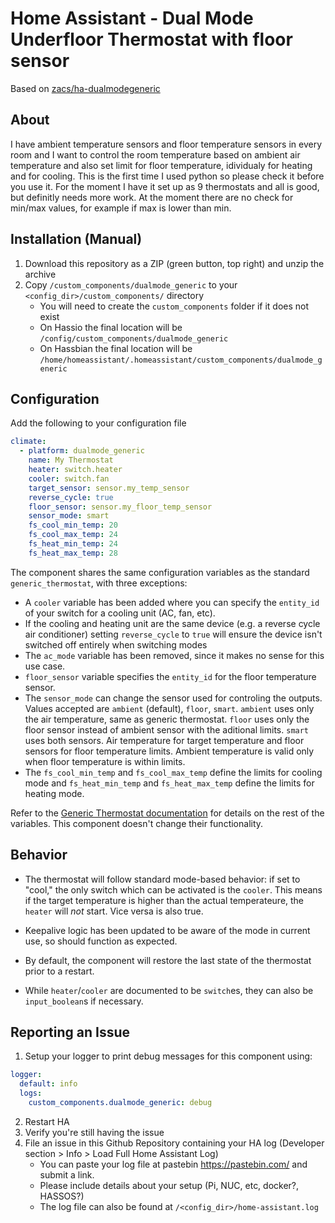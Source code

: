 # Home Assistant - Dual Mode Underfloor Thermostat with floor sensor
Based on [zacs/ha-dualmodegeneric](https://github.com/zacs/ha-dualmodegeneric)

## About
I have ambient temperature sensors and floor temperature sensors in every room and I want to control the room temperature based on ambient air temperature and also set limit for floor temperature, idividualy for heating and for cooling.
This is the first time I used python so please check it before you use it. For the moment I have it set up as 9 thermostats and all is good, but definitly needs more work. At the moment there are no check for min/max values, for example if max is lower than min.

## Installation (Manual)
1. Download this repository as a ZIP (green button, top right) and unzip the archive
2. Copy `/custom_components/dualmode_generic` to your `<config_dir>/custom_components/` directory
   * You will need to create the `custom_components` folder if it does not exist
   * On Hassio the final location will be `/config/custom_components/dualmode_generic`
   * On Hassbian the final location will be `/home/homeassistant/.homeassistant/custom_components/dualmode_generic`

## Configuration
Add the following to your configuration file

```yaml
climate:
  - platform: dualmode_generic
    name: My Thermostat
    heater: switch.heater
    cooler: switch.fan
    target_sensor: sensor.my_temp_sensor
    reverse_cycle: true
    floor_sensor: sensor.my_floor_temp_sensor
    sensor_mode: smart
    fs_cool_min_temp: 20
    fs_cool_max_temp: 24
    fs_heat_min_temp: 24
    fs_heat_max_temp: 28
```

The component shares the same configuration variables as the standard `generic_thermostat`, with three exceptions:
* A `cooler` variable has been added where you can specify the `entity_id` of your switch for a cooling unit (AC, fan, etc).
* If the cooling and heating unit are the same device (e.g. a reverse cycle air conditioner) setting `reverse_cycle` to `true` will ensure the device isn't switched off entirely when switching modes
* The `ac_mode` variable has been removed, since it makes no sense for this use case.
* `floor_sensor` variable specifies the `entity_id` for the floor temperature sensor.
* The `sensor_mode` can change the sensor used for controling the outputs. Values accepted are `ambient` (default), `floor`, `smart`.
  `ambient` uses only the air temperature, same as generic thermostat.
  `floor` uses only the floor sensor instead of ambient sensor with the aditional limits.
  `smart` uses both sensors. Air temperature for target temperature and floor sensors for floor temperature limits. Ambient temperature is valid only when floor temperature is within limits. 
* The `fs_cool_min_temp` and `fs_cool_max_temp` define the limits for cooling mode and `fs_heat_min_temp` and `fs_heat_max_temp` define the limits for heating mode.

Refer to the [Generic Thermostat documentation](https://www.home-assistant.io/components/generic_thermostat/) for details on the rest of the variables. This component doesn't change their functionality.

## Behavior

* The thermostat will follow standard mode-based behavior: if set to "cool," the only switch which can be activated is the `cooler`. This means if the target temperature is higher than the actual temperateure, the `heater` will _not_ start. Vice versa is also true.

* Keepalive logic has been updated to be aware of the mode in current use, so should function as expected.

* By default, the component will restore the last state of the thermostat prior to a restart.

* While `heater`/`cooler` are documented to be `switch`es, they can also be `input_boolean`s if necessary.


## Reporting an Issue
1. Setup your logger to print debug messages for this component using:
```yaml
logger:
  default: info
  logs:
    custom_components.dualmode_generic: debug
```
2. Restart HA
3. Verify you're still having the issue
4. File an issue in this Github Repository containing your HA log (Developer section > Info > Load Full Home Assistant Log)
   * You can paste your log file at pastebin https://pastebin.com/ and submit a link.
   * Please include details about your setup (Pi, NUC, etc, docker?, HASSOS?)
   * The log file can also be found at `/<config_dir>/home-assistant.log`
